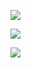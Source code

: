![](https://pic.superbed.cn/item/5e0dad6776085c3289617de0.jpg)

![](https://pic.superbed.cn/item/5e0daddd76085c3289619662.jpg)



![](https://pic.superbed.cn/item/5e0dae1f76085c3289619d63.jpg)



